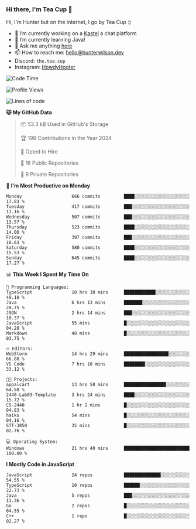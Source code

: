 ### Hi there, I'm Tea Cup 👋 

Hi, I'm Hunter but on the internet, I go by Tea Cup :)

- 🔭 I’m currently working on a [Kastel](https://github.com/KastelApp) a chat platform
- 🌱 I’m currently learning Java!
- 💬 Ask me anything [here](https://github.com/TheTeaCup/TheTeaCup/issues)
- 📫 How to reach me: [hello@hunterwilson.dev](mailto:hello@hunterwilson.dev)
- Discord: `the.tea.cup`
- Instagram: [HowdyHooter](https://instagram.com/HowdyHooter)

<!--START_SECTION:waka-->
![Code Time](http://img.shields.io/badge/Code%20Time-487%20hrs%2050%20mins-blue)

![Profile Views](http://img.shields.io/badge/Profile%20Views-37-blue)

![Lines of code](https://img.shields.io/badge/From%20Hello%20World%20I%27ve%20Written-1.0%20million%20lines%20of%20code-blue)

**🐱 My GitHub Data** 

> 📦 53.3 kB Used in GitHub's Storage 
 > 
> 🏆 198 Contributions in the Year 2024
 > 
> 💼 Opted to Hire
 > 
> 📜 16 Public Repositories 
 > 
> 🔑 9 Private Repositories 
 > 
📅 **I'm Most Productive on Monday** 

```text
Monday                   666 commits         ████░░░░░░░░░░░░░░░░░░░░░   17.83 % 
Tuesday                  417 commits         ███░░░░░░░░░░░░░░░░░░░░░░   11.16 % 
Wednesday                507 commits         ███░░░░░░░░░░░░░░░░░░░░░░   13.57 % 
Thursday                 523 commits         ████░░░░░░░░░░░░░░░░░░░░░   14.00 % 
Friday                   397 commits         ███░░░░░░░░░░░░░░░░░░░░░░   10.63 % 
Saturday                 580 commits         ████░░░░░░░░░░░░░░░░░░░░░   15.53 % 
Sunday                   645 commits         ████░░░░░░░░░░░░░░░░░░░░░   17.27 % 
```


📊 **This Week I Spent My Time On** 

```text
💬 Programming Languages: 
TypeScript               10 hrs 38 mins      ████████████░░░░░░░░░░░░░   49.10 % 
Java                     6 hrs 13 mins       ███████░░░░░░░░░░░░░░░░░░   28.75 % 
JSON                     2 hrs 14 mins       ███░░░░░░░░░░░░░░░░░░░░░░   10.37 % 
JavaScript               55 mins             █░░░░░░░░░░░░░░░░░░░░░░░░   04.28 % 
Markdown                 48 mins             █░░░░░░░░░░░░░░░░░░░░░░░░   03.75 % 

🔥 Editors: 
WebStorm                 14 hrs 29 mins      █████████████████░░░░░░░░   66.88 % 
VS Code                  7 hrs 10 mins       ████████░░░░░░░░░░░░░░░░░   33.12 % 

🐱‍💻 Projects: 
appalcart                13 hrs 58 mins      ████████████████░░░░░░░░░   64.50 % 
2440-Lab03-Template      3 hrs 24 mins       ████░░░░░░░░░░░░░░░░░░░░░   15.72 % 
CS-2440                  1 hr 2 mins         █░░░░░░░░░░░░░░░░░░░░░░░░   04.83 % 
haiku                    54 mins             █░░░░░░░░░░░░░░░░░░░░░░░░   04.16 % 
STT-3850                 35 mins             █░░░░░░░░░░░░░░░░░░░░░░░░   02.76 % 

💻 Operating System: 
Windows                  21 hrs 40 mins      █████████████████████████   100.00 % 
```

**I Mostly Code in JavaScript** 

```text
JavaScript               24 repos            ██████████████░░░░░░░░░░░   54.55 % 
TypeScript               10 repos            ██████░░░░░░░░░░░░░░░░░░░   22.73 % 
Java                     5 repos             ███░░░░░░░░░░░░░░░░░░░░░░   11.36 % 
Go                       2 repos             █░░░░░░░░░░░░░░░░░░░░░░░░   04.55 % 
C++                      1 repo              █░░░░░░░░░░░░░░░░░░░░░░░░   02.27 % 
```




<!--END_SECTION:waka-->
